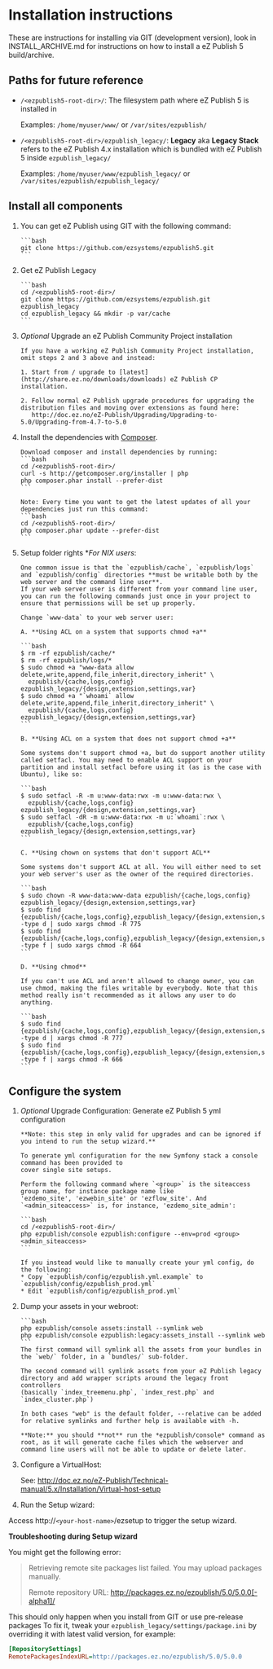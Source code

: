 # Installation instructions

  These are instructions for installing via GIT (development version), look in INSTALL_ARCHIVE.md for instructions on how to install a eZ Publish 5 build/archive.

## Paths for future reference
  * `/<ezpublish5-root-dir>/`: The filesystem path where eZ Publish 5 is installed in
  
    Examples: `/home/myuser/www/` or `/var/sites/ezpublish/`
  * `/<ezpublish5-root-dir>/ezpublish_legacy/`: **Legacy** aka **Legacy Stack** refers to the eZ Publish 4.x installation which is bundled with eZ Publish 5 inside `ezpublish_legacy/`
    
    Examples: `/home/myuser/www/ezpublish_legacy/` or `/var/sites/ezpublish/ezpublish_legacy/`

## Install all components

1. You can get eZ Publish using GIT with the following command:

       ```bash
       git clone https://github.com/ezsystems/ezpublish5.git
       ```

2. Get eZ Publish Legacy

       ```bash
       cd /<ezpublish5-root-dir>/
       git clone https://github.com/ezsystems/ezpublish.git ezpublish_legacy
       cd ezpublish_legacy && mkdir -p var/cache
       ```

3. *Optional* Upgrade an eZ Publish Community Project installation

       If you have a working eZ Publish Community Project installation, omit steps 2 and 3 above and instead:

       1. Start from / upgrade to [latest](http://share.ez.no/downloads/downloads) eZ Publish CP installation.

       2. Follow normal eZ Publish upgrade procedures for upgrading the distribution files and moving over extensions as found here:
          http://doc.ez.no/eZ-Publish/Upgrading/Upgrading-to-5.0/Upgrading-from-4.7-to-5.0

4. Install the dependencies with [Composer](http://getcomposer.org).

       Download composer and install dependencies by running:
       ```bash
       cd /<ezpublish5-root-dir>/
       curl -s http://getcomposer.org/installer | php
       php composer.phar install --prefer-dist
       ```

       Note: Every time you want to get the latest updates of all your dependencies just run this command:
       ```bash
       cd /<ezpublish5-root-dir>/
       php composer.phar update --prefer-dist
       ```

5. Setup folder rights **For *NIX users**:

       One common issue is that the `ezpublish/cache`, `ezpublish/logs` and `ezpublish/config` directories **must be writable both by the web server and the command line user**.
       If your web server user is different from your command line user, you can run the following commands just once in your project to ensure that permissions will be set up properly.

       Change `www-data` to your web server user:

       A. **Using ACL on a system that supports chmod +a**

       ```bash
       $ rm -rf ezpublish/cache/*
       $ rm -rf ezpublish/logs/*
       $ sudo chmod +a "www-data allow delete,write,append,file_inherit,directory_inherit" \
         ezpublish/{cache,logs,config} ezpublish_legacy/{design,extension,settings,var}
       $ sudo chmod +a "`whoami` allow delete,write,append,file_inherit,directory_inherit" \
         ezpublish/{cache,logs,config} ezpublish_legacy/{design,extension,settings,var}
       ```

       B. **Using ACL on a system that does not support chmod +a**

       Some systems don't support chmod +a, but do support another utility called setfacl. You may need to enable ACL support on your partition and install setfacl before using it (as is the case with Ubuntu), like so:

       ```bash
       $ sudo setfacl -R -m u:www-data:rwx -m u:www-data:rwx \
         ezpublish/{cache,logs,config} ezpublish_legacy/{design,extension,settings,var}
       $ sudo setfacl -dR -m u:www-data:rwx -m u:`whoami`:rwx \
         ezpublish/{cache,logs,config} ezpublish_legacy/{design,extension,settings,var}
       ```

       C. **Using chown on systems that don't support ACL**

       Some systems don't support ACL at all. You will either need to set your web server's user as the owner of the required directories.

       ```bash
       $ sudo chown -R www-data:www-data ezpublish/{cache,logs,config} ezpublish_legacy/{design,extension,settings,var}
       $ sudo find {ezpublish/{cache,logs,config},ezpublish_legacy/{design,extension,settings,var}} -type d | sudo xargs chmod -R 775
       $ sudo find {ezpublish/{cache,logs,config},ezpublish_legacy/{design,extension,settings,var}} -type f | sudo xargs chmod -R 664
       ```

       D. **Using chmod**

       If you can't use ACL and aren't allowed to change owner, you can use chmod, making the files writable by everybody. Note that this method really isn't recommended as it allows any user to do anything.

       ```bash
       $ sudo find {ezpublish/{cache,logs,config},ezpublish_legacy/{design,extension,settings,var}} -type d | xargs chmod -R 777
       $ sudo find {ezpublish/{cache,logs,config},ezpublish_legacy/{design,extension,settings,var}} -type f | xargs chmod -R 666
       ```

## Configure the system

1. *Optional* Upgrade Configuration: Generate eZ Publish 5 yml configuration

       **Note: this step in only valid for upgrades and can be ignored if you intend to run the setup wizard.**

       To generate yml configuration for the new Symfony stack a console command has been provided to
       cover single site setups.

       Perform the following command where `<group>` is the siteaccess group name, for instance package name like
       'ezdemo_site', 'ezwebin_site' or 'ezflow_site'. And `<admin_siteaccess>` is, for instance, 'ezdemo_site_admin':

       ```bash
       cd /<ezpublish5-root-dir>/
       php ezpublish/console ezpublish:configure --env=prod <group> <admin_siteaccess>
       ```

       If you instead would like to manually create your yml config, do the following:
       * Copy `ezpublish/config/ezpublish.yml.example` to `ezpublish/config/ezpublish_prod.yml`
       * Edit `ezpublish/config/ezpublish_prod.yml`

2. Dump your assets in your webroot:

       ```bash
       php ezpublish/console assets:install --symlink web
       php ezpublish/console ezpublish:legacy:assets_install --symlink web
       ```
       The first command will symlink all the assets from your bundles in the `web/` folder, in a `bundles/` sub-folder.

       The second command will symlink assets from your eZ Publish legacy directory and add wrapper scripts around the legacy front controllers
       (basically `index_treemenu.php`, `index_rest.php` and `index_cluster.php`)

       In both cases "web" is the default folder, --relative can be added for relative symlinks and further help is available with -h.

       **Note:** you should **not** run the *ezpublish/console* command as root, as it will generate cache files which the webserver and command line users will not be able to update or delete later.

3. Configure a VirtualHost:

    See: http://doc.ez.no/eZ-Publish/Technical-manual/5.x/Installation/Virtual-host-setup

4. Run the Setup wizard:

  Access http://`<your-host-name>`/ezsetup to trigger the setup wizard.

  **Troubleshooting during Setup wizard**

  You might get the following error:
  > Retrieving remote site packages list failed. You may upload packages manually.
  >
  > Remote repository URL: http://packages.ez.no/ezpublish/5.0/5.0.0[-alpha1]/

  This should only happen when you install from GIT or use pre-release packages
  To fix it, tweak your `ezpublish_legacy/settings/package.ini` by overriding it with latest valid version, for example:

  ```ini
  [RepositorySettings]
  RemotePackagesIndexURL=http://packages.ez.no/ezpublish/5.0/5.0.0
  ```

